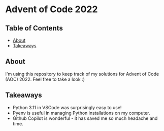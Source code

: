 # Advent of Code 2022

## Table of Contents
- [About](#about)
- [Takeaways](#takeaways)

## About <a name = "about"></a>

I'm using this repository to keep track of my solutions for Advent of Code (AOC) 2022. Feel free to take a look :)


## Takeaways <a name = "takeaways"></a>

- Python 3.11 in VSCode was surprisingly easy to use!
- Pyenv is useful in managing Python installations on my computer.
- Github Copilot is wonderful - it has saved me so much headache and time.
  



